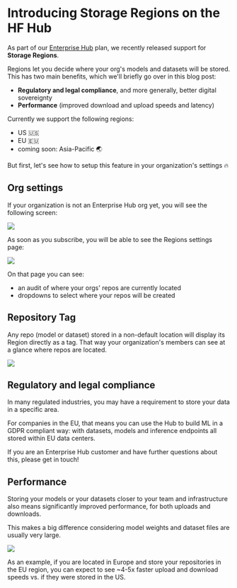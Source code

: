 # Introducing Storage Regions on the HF Hub

As part of our [Enterprise Hub](https://huggingface.co/enterprise) plan, we recently released support for **Storage Regions**.

Regions let you decide where your org's models and datasets will be stored. This has two main benefits, which we'll briefly go over in this blog post:
- **Regulatory and legal compliance**, and more generally, better digital sovereignty
- **Performance** (improved download and upload speeds and latency)

Currently we support the following regions:
- US 🇺🇸
- EU 🇪🇺
- coming soon: Asia-Pacific 🌏


But first, let's see how to setup this feature in your organization's settings 🔥

## Org settings

If your organization is not an Enterprise Hub org yet, you will see the following screen:

![](https://huggingface.co/datasets/huggingface/documentation-images/resolve/main/hub/storage-regions/no-feature.png)

As soon as you subscribe, you will be able to see the Regions settings page:

![](https://huggingface.co/datasets/huggingface/documentation-images/resolve/main/hub/storage-regions/feature-annotated.png)

On that page you can see:
- an audit of where your orgs' repos are currently located
- dropdowns to select where your repos will be created

## Repository Tag

Any repo (model or dataset) stored in a non-default location will display its Region directly as a tag. That way your organization's members can see at a glance where repos are located.

![](https://huggingface.co/datasets/huggingface/documentation-images/resolve/main/hub/storage-regions/tag-on-repo.png)


## Regulatory and legal compliance

In many regulated industries, you may have a requirement to store your data in a specific area.

For companies in the EU, that means you can use the Hub to build ML in a GDPR compliant way: with datasets, models and inference endpoints all stored within EU data centers.

If you are an Enterprise Hub customer and have further questions about this, please get in touch!

## Performance

Storing your models or your datasets closer to your team and infrastructure also means significantly improved performance, for both uploads and downloads.

This makes a big difference considering model weights and dataset files are usually very large.

![](https://huggingface.co/datasets/huggingface/documentation-images/resolve/main/hub/storage-regions/upload-speed.png)

As an example, if you are located in Europe and store your repositories in the EU region, you can expect to see ~4-5x faster upload and download speeds vs. if they were stored in the US.
